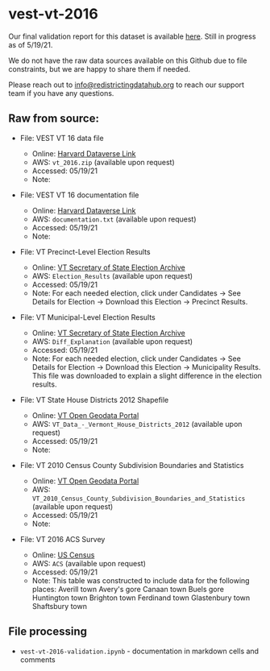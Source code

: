 # vest-vt-2016

Our final validation report for this dataset is available [here](https://redistrictingdatahub.org/dataset/vest-2016-vermont-precinct-and-election-results/). Still in progress as of 5/19/21.  

We do not have the raw data sources available on this Github due to file constraints, but we are happy to share them if needed. 

Please reach out to info@redistrictingdatahub.org to reach our support team if you have any questions.

## **Raw from source:**
- File: VEST VT 16 data file
  - Online: [Harvard Dataverse Link](https://dataverse.harvard.edu/file.xhtml?persistentId=doi:10.7910/DVN/NH5S2I/HWHE2M&version=56.0)
  - AWS: `vt_2016.zip` (available upon request)
  - Accessed: 05/19/21
  - Note:

- File: VEST VT 16 documentation file
  - Online: [Harvard Dataverse Link](https://dataverse.harvard.edu/file.xhtml?fileId=4499004&version=56.0)
  - AWS: `documentation.txt` (available upon request)
  - Accessed: 05/19/21
  - Note:

- File: VT Precinct-Level Election Results
  - Online: [VT Secretary of State Election Archive](https://electionarchive.vermont.gov/elections/search/year_from:2016/year_to:2016/stage:General)
  - AWS: `Election_Results` (available upon request)
  - Accessed: 05/19/21
  - Note: For each needed election, click under Candidates -> See Details for Election -> Download this Election -> Precinct Results. 

- File: VT Municipal-Level Election Results
  - Online: [VT Secretary of State Election Archive](https://electionarchive.vermont.gov/elections/view/82048/)
  - AWS: `Diff_Explanation` (available upon request)
  - Accessed: 05/19/21
  - Note: For each needed election, click under Candidates -> See Details for Election -> Download this Election -> Municipality Results. This file was downloaded to explain a slight difference in the election results.

- File: VT State House Districts 2012 Shapefile
  - Online: [VT Open Geodata Portal](https://geodata.vermont.gov/datasets/vt-data-vermont-house-districts-2012?geometry=-80.269%2C42.477%2C-64.614%2C45.249)
  - AWS: `VT_Data_-_Vermont_House_Districts_2012` (available upon request)
  - Accessed: 05/19/21
  - Note:

- File: VT 2010 Census County Subdivision Boundaries and Statistics
  - Online: [VT Open Geodata Portal](https://geodata.vermont.gov/datasets/01539ba1dec8418b867ec580424405aa_12/data?geometry=-80.269%2C42.477%2C-64.614%2C45.249&orderBy=NAMELSAD10)
  - AWS: `VT_2010_Census_County_Subdivision_Boundaries_and_Statistics` (available upon request)
  - Accessed: 05/19/21
  - Note:

- File: VT 2016 ACS Survey
  - Online: [US Census](https://data.census.gov/cedsci/table?q=Buels%20gore&g=0600000US5000327962,5000363550,5000734600,5000902125,5000902162,5000908725,5000911800,5000925975&tid=ACSST5Y2016.S0101&hidePreview=true)
  - AWS: `ACS` (available upon request)
  - Accessed: 05/19/21
  - Note: This table was constructed to include data for the following places: Averill town
Avery's gore
Canaan town
Buels gore
Huntington town
Brighton town
Ferdinand town
Glastenbury town
Shaftsbury town


## File processing

- `vest-vt-2016-validation.ipynb` - documentation in markdown cells and comments
